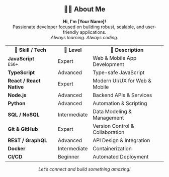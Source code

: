 <h2 align="center">👨‍💻 About Me</h2>

<p align="center">
  <b>Hi, I'm [Your Name]!</b><br>
  Passionate developer focused on building robust, scalable, and user-friendly applications.<br>
  <i>Always learning. Always coding.</i>
</p>

<table align="center">
  <tr>
    <th>🚀 Skill / Tech</th>
    <th>🎯 Level</th>
    <th>📝 Description</th>
  </tr>
  <tr>
    <td><b>JavaScript</b> <br> <code>ES6+</code></td>
    <td>Expert</td>
    <td>Web & Mobile App Development</td>
  </tr>
  <tr>
    <td><b>TypeScript</b></td>
    <td>Advanced</td>
    <td>Type-safe JavaScript</td>
  </tr>
  <tr>
    <td><b>React / React Native</b></td>
    <td>Expert</td>
    <td>Modern UI/UX for Web & Mobile</td>
  </tr>
  <tr>
    <td><b>Node.js</b></td>
    <td>Advanced</td>
    <td>Backend APIs & Services</td>
  </tr>
  <tr>
    <td><b>Python</b></td>
    <td>Advanced</td>
    <td>Automation & Scripting</td>
  </tr>
  <tr>
    <td><b>SQL / NoSQL</b></td>
    <td>Intermediate</td>
    <td>Data Modeling & Management</td>
  </tr>
  <tr>
    <td><b>Git & GitHub</b></td>
    <td>Expert</td>
    <td>Version Control & Collaboration</td>
  </tr>
  <tr>
    <td><b>REST / GraphQL</b></td>
    <td>Advanced</td>
    <td>API Design & Integration</td>
  </tr>
  <tr>
    <td><b>Docker</b></td>
    <td>Intermediate</td>
    <td>Containerization</td>
  </tr>
  <tr>
    <td><b>CI/CD</b></td>
    <td>Beginner</td>
    <td>Automated Deployment</td>
  </tr>
</table>

<p align="center">
  <i>Let’s connect and build something amazing!</i>
</p>
